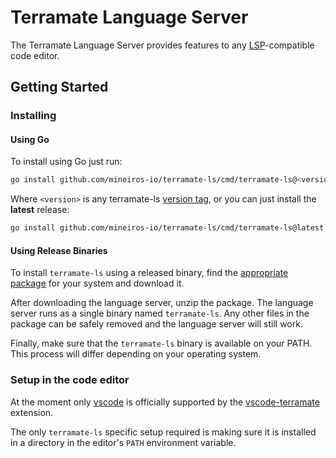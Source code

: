 # Terramate Language Server

The Terramate Language Server provides features to any [LSP](https://microsoft.github.io/language-server-protocol/)-compatible code editor.

## Getting Started

### Installing

#### Using Go

To install using Go just run:

```sh
go install github.com/mineiros-io/terramate-ls/cmd/terramate-ls@<version>
```

Where `<version>` is any terramate-ls [version tag](https://github.com/mineiros-io/terramate-ls/tags),
or you can just install the **latest** release:

```sh
go install github.com/mineiros-io/terramate-ls/cmd/terramate-ls@latest
```

#### Using Release Binaries

To install `terramate-ls` using a released binary, find the
[appropriate package](https://github.com/mineiros-io/terramate-ls/releases) for
your system and download it.

After downloading the language server, unzip the package. The 
language server runs as a single binary named `terramate-ls`. 
Any other files in the package can be safely removed and the language server
will still work.

Finally, make sure that the `terramate-ls` binary is available on your PATH.
This process will differ depending on your operating system.

### Setup in the code editor

At the moment only [vscode](https://code.visualstudio.com/) is officially
supported by the [vscode-terramate](https://github.com/mineiros-io/vscode-terramate)
extension.

The only `terramate-ls` specific setup required is making sure it is installed in a
directory in the editor's `PATH` environment variable.
